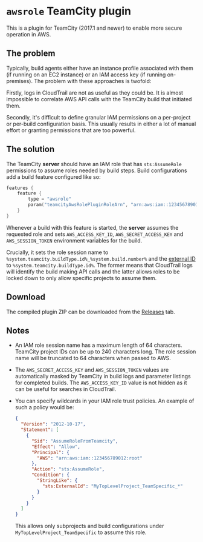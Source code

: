 # `awsrole` TeamCity plugin

This is a plugin for TeamCity (2017.1 and newer) to enable more secure operation
in AWS.

## The problem

Typically, build agents either have an instance profile associated with them (if
running on an EC2 instance) or an IAM access key (if running on-premises). The
problem with these approaches is twofold:

Firstly, logs in CloudTrail are not as useful as they could be. It is almost
impossible to correlate AWS API calls with the TeamCity build that initiated them.

Secondly, it's difficult to define granular IAM permissions on a per-project or
per-build configuration basis. This usually results in either a lot of manual
effort or granting permissions that are too powerful.

## The solution

The TeamCity **server** should have an IAM role that has `sts:AssumeRole` permissions
to assume roles needed by build steps. Build configurations add a build feature 
configured like so:

```kotlin
features {
    feature {
        type = "awsrole"
        param("teamcityAwsRolePluginRoleArn", "arn:aws:iam::123456789012:role/ApiDeployer")
    }
}
```

Whenever a build with this feature  is started, the **server** assumes the 
requested role and sets `AWS_ACCESS_KEY_ID`, `AWS_SECRET_ACCESS_KEY` and 
`AWS_SESSION_TOKEN` environment variables for the build. 

Crucially, it sets the role session name to `%system.teamcity.buildType.id%_%system.build.number%` 
and the [external ID][external-id] to `%system.teamcity.buildType.id%`. The former
means that CloudTrail logs will identify the build making API calls and the latter
allows roles to be locked down to only allow specific projects to assume them.

## Download

The compiled plugin ZIP can be downloaded from the [Releases][releases] tab.

## Notes

* An IAM role session name has a maximum length of 64 characters. TeamCity project
  IDs can be up to 240 characters long. The role session name will be truncated
  to 64 characters when passed to AWS.
  
* The `AWS_SECRET_ACCESS_KEY` and `AWS_SESSION_TOKEN` values are automatically masked
  by TeamCity in build logs and parameter listings for completed builds. The
  `AWS_ACCESS_KEY_ID` value is not hidden as it can be useful for searches in
  CloudTrail.
  
* You can specify wildcards in your IAM role trust policies. An example of such
  a policy would be:
  
  ```json
  {
    "Version": "2012-10-17",
    "Statement": [
      {
        "Sid": "AssumeRoleFromTeamcity",
        "Effect": "Allow",
        "Principal": {
          "AWS": "arn:aws:iam::123456789012:root"
        },
        "Action": "sts:AssumeRole",
        "Condition": {
          "StringLike": {
            "sts:ExternalId": "MyTopLevelProject_TeamSpecific_*"
          }
        }
      }
    ]
  }
  ```
  
  This allows only subprojects and build configurations under `MyTopLevelProject_TeamSpecific`
  to assume this role.

[external-id]: https://docs.aws.amazon.com/IAM/latest/UserGuide/id_roles_create_for-user_externalid.html
[releases]: https://github.com/glassechidna/teamcity-awsrole-plugin/releases
